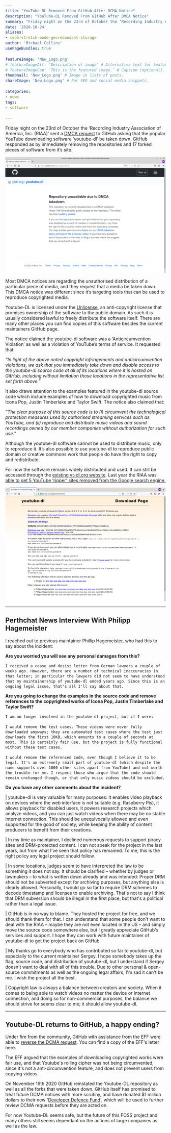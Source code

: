 ```yaml
---
title: "YouTube-DL Removed From GitHub After DCMA Notice"
description: "YouTube-DL Removed From GitHub After DMCA Notice"
summary: "Friday night on the 23rd of October the ‘Recording Industry Association of America, Inc. (RIAA)’ sent a DMCA request to GitHub asking that the popular YouTube downloading software ‘youtube-dl’ be taken down. "
date: '2020-10-24'
aliases:
- ceph-stretch-mode-georedundant-storage
author: 'Michael Collins'
usePageBundles: true

featureImage: 'New_Logo.png'
# featureImageAlt: 'Description of image' # Alternative text for featured image.
# featureImageCap: 'This is the featured image.' # Caption (optional).
thumbnail: 'New_Logo.png' # Image in lists of posts.
shareImage: 'New_Logo.png' # For SEO and social media snippets.

categories:
- news
tags:
- software

---
```


Friday night on the 23rd of October the ‘Recording Industry Association of America, Inc. (RIAA)’ sent a [DMCA request](https://github.com/github/dmca/blob/master/2020/10/2020-10-23-RIAA.md) to GitHub asking that the popular YouTube downloading software ‘youtube-dl’ be taken down. GitHub responded as by immediately removing the repositories and 17 forked pieces of software from it’s site.

![GitHub has removed the youtube-dl repository after recieving a DCME request.](Screener.png)

Most DMCA notices are regarding the unauthorised distribution of a particular piece of media, and they request that a media be taken down. This DMCA notice was different since it’s targeting tools that can be used to reproduce copyrighted media.

Youtube-DL is licensed under the [Unlicense](https://en.wikipedia.org/wiki/Unlicense), an anti-copyright license that promises ownership of the software to the public domain. As such it is usually considered lawful to freely distribute the software itself. There are many other places you can find copies of this software besides the current maintainers GitHub page.

The notice claimed the youtube-dl software was a ‘Anticircumvention Violation’ as well as a violation of YouTube’s terms of service. It requested that:

_“In light of the above noted copyright infringements and anticircumvention violations, we ask that you immediately take down and disable access to the youtube-dl source code at all of its locations where it is hosted on GitHub, including without limitation those locations in the representative list set forth above.”_

It also draws attention to the examples featured in the youtube-dl source code which include examples of how to download copyrighted music from Icona Pop, Justin Timberlake and Taylor Swift. The notice also claimed that:

_“The clear purpose of this source code is to (i) circumvent the technological protection measures used by authorised streaming services such as YouTube, and (ii) reproduce and distribute music videos and sound recordings owned by our member companies without authorization for such use.”_

Although the youtube-dl software cannot be used to distribute music, only to reproduce it. It’s also possible to use youtube-dl to reproduce public domain or creative commons work that people do have the right to copy and redistribute.

For now the software remains widely distributed and used. It can still be accessed through the [existing yt-dl.org website](https://yt-dl.org/download.html). Last year the RIAA was [able to get 5 YouTube ‘ripper’ sites removed from the Google search engine.](https://torrentfreak.com/riaa-delists-youtube-rippers-from-google-using-rare-anti-circumvention-notices-191108/)

![The software continued to be hosted off the authors site after the takedown.](New_DL_Page.png)

---

## Perthchat News Interview With Philipp Hagemeister


I reached out to previous maintainer Phillip Hagemeister, who had this to say about the incident:

**Are you worried you will see any personal damages from this?**

    I received a cease and desist letter from German lawyers a couple of weeks ago. However, there are a number of technical inaccuracies in that letter; in particular the lawyers did not seem to have understood that my maintainership of youtube-dl ended years ago. Since this is an ongoing legal issue, that's all I'll say about that.

**Are you going to change the examples in the source code and remove references to the copyrighted works of Icona Pop, Justin Timberlake and Taylor Swift?**

    I am no longer involved in the youtube-dl project, but if I were:

    I would remove the test cases. These videos were never fully downloaded anyways; they are automated test cases where the test just downloads the first 10KB, which amounts to a couple of seconds at most. This is certainly fair use, but the project is fully functional without these test cases.

    I would remove the referenced code, even though I believe it to be legal. It's an extremely small part of youtube-dl (which despite the name supports over 1000 other sites apart from YouTube) and not worth the trouble for me. I respect those who argue that the code should remain unchanged though, or that only music videos should be excluded.

**Do you have any other comments about the incident?**

| youtube-dl is very valuable for many purposes: It enables video playback on devices where the web interface is not suitable (e.g. Raspberry Pis), it allows playback for disabled users, it powers research projects which analyze videos, and you can just watch videos when there may be no stable Internet connection. This should be unequivocally allowed and even supported for the good of society, while keeping the ability of content producers to benefit from their creations.

| In my time as maintainer, I declined numerous requests to support piracy sites and DRM-protected content. I can not speak for the project in the last years, but from what I've seen that policy has remained. To me, this is the right policy any legal project should follow.

| In some locations, judges seem to have interpreted the law to be something it does not say. It should be clarified – whether by judges or lawmakers – to what is written down already and was intended: Proper DRM should not be subverted except for archiving purposes, but anything else is clearly allowed. Personally, I would go so far to require DRM schemes to decode timestamp and licenses to enable archiving. That's not to say I think that DRM subversion should be illegal in the first place, but that's a political rather than a legal issue.

| GitHub is in no way to blame. They hosted the project for free, and we should thank them for that. I can understand that some people don't want to deal with the RIAA – maybe they are not even located in the US – and simply move the source code somewhere else, but I greatly appreciate GitHub's services and support. I hope they can work with future maintainer of youtube-dl to get the project back on GitHub.

| My thanks go to everybody who has contributed so far to youtube-dl, but especially to the current maintainer Sergey. I hope somebody takes up the flag, source code, and distribution of youtube-dl, but I understand if Sergey doesn't want to deal with all of this trouble. Due to other personal & open-source commitments as well as the ongoing legal affairs, I'm sad it can't be me. I wish the project all the best.

| Copyright law is always a balance between creators and society. When it comes to being able to watch videos no matter the device or Internet connection, and doing so for non-commercial purposes, the balance we should strive for seems clear to me; it should allow youtube-dl.

---

## Youtube-DL returns to GitHub, a happy ending?

Under fire from the community, GitHub with assistance from the EFF were able to [reverse the DCMA request](https://github.blog/2020-11-16-standing-up-for-developers-youtube-dl-is-back/). You can find a copy of the EFF's letter here.

The EFF argued that the examples of downloading copyrighted works were fair use, and that Youtube's rolling cipher was not being circumvented, since it's not a anti-circumvention feature, and does not prevent users from copying videos.

On November 16th 2020 GitHub reinstated the Youtube-DL repository as well as all the forks that were taken down. GitHub itself has promised to treat future DCMA notices with more scrutiny, and have donated $1 million dollars to their new '[Developer Defence Fund](https://github.blog/2020-11-16-standing-up-for-developers-youtube-dl-is-back/#developer-defense-fund)', which will be used to further review DCMA requests before they are acted on.

For now Youtube-DL seems safe, but the future of this FOSS project and many others still seems dependant on the actions of large companies as well as the law.
